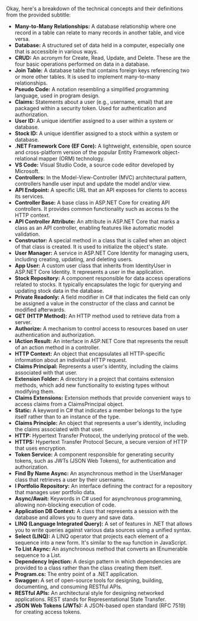 Okay, here's a breakdown of the technical concepts and their definitions from the provided subtitle:

*   **Many-to-Many Relationships:** A database relationship where one record in a table can relate to many records in another table, and vice versa.
*   **Database:** A structured set of data held in a computer, especially one that is accessible in various ways.
*   **CRUD:** An acronym for Create, Read, Update, and Delete. These are the four basic operations performed on data in a database.
*   **Join Table:** A database table that contains foreign keys referencing two or more other tables. It is used to implement many-to-many relationships.
*   **Pseudo Code:** A notation resembling a simplified programming language, used in program design.
*   **Claims:** Statements about a user (e.g., username, email) that are packaged within a security token. Used for authentication and authorization.
*   **User ID:** A unique identifier assigned to a user within a system or database.
*   **Stock ID:** A unique identifier assigned to a stock within a system or database.
*   **.NET Framework Core (EF Core):** A lightweight, extensible, open source and cross-platform version of the popular Entity Framework object-relational mapper (ORM) technology.
*   **VS Code:** Visual Studio Code, a source code editor developed by Microsoft.
*   **Controllers:** In the Model-View-Controller (MVC) architectural pattern, controllers handle user input and update the model and/or view.
*   **API Endpoint:** A specific URL that an API exposes for clients to access its services.
*   **Controller Base:** A base class in ASP.NET Core for creating API controllers. It provides common functionality such as access to the HTTP context.
*   **API Controller Attribute:** An attribute in ASP.NET Core that marks a class as an API controller, enabling features like automatic model validation.
*   **Constructor:** A special method in a class that is called when an object of that class is created. It is used to initialize the object's state.
*   **User Manager:** A service in ASP.NET Core Identity for managing users, including creating, updating, and deleting users.
*   **App User:** A custom user class that inherits from IdentityUser in ASP.NET Core Identity. It represents a user in the application.
*   **Stock Repository:** A component responsible for data access operations related to stocks. It typically encapsulates the logic for querying and updating stock data in the database.
*   **Private Readonly:** A field modifier in C# that indicates the field can only be assigned a value in the constructor of the class and cannot be modified afterwards.
*   **GET (HTTP Method):** An HTTP method used to retrieve data from a server.
*   **Authorize:** A mechanism to control access to resources based on user authentication and authorization.
*   **IAction Result:** An interface in ASP.NET Core that represents the result of an action method in a controller.
*   **HTTP Context:** An object that encapsulates all HTTP-specific information about an individual HTTP request.
*   **Claims Principal:** Represents a user's identity, including the claims associated with that user.
*   **Extension Folder:** A directory in a project that contains extension methods, which add new functionality to existing types without modifying them.
*   **Claims Extensions:** Extension methods that provide convenient ways to access claims from a ClaimsPrincipal object.
*   **Static:** A keyword in C# that indicates a member belongs to the type itself rather than to an instance of the type.
*   **Claims Principle:** An object that represents a user's identity, including the claims associated with that user.
*   **HTTP:** Hypertext Transfer Protocol, the underlying protocol of the web.
*   **HTTPS:** Hypertext Transfer Protocol Secure, a secure version of HTTP that uses encryption.
*   **Token Service:** A component responsible for generating security tokens, such as JWTs (JSON Web Tokens), for authentication and authorization.
*   **Find By Name Async:** An asynchronous method in the UserManager class that retrieves a user by their username.
*   **I Portfolio Repository:** An interface defining the contract for a repository that manages user portfolio data.
*   **Async/Await:** Keywords in C# used for asynchronous programming, allowing non-blocking execution of code.
*   **Application DB Context:** A class that represents a session with the database and allows you to query and save data.
*   **LINQ (Language Integrated Query):** A set of features in .NET that allows you to write queries against various data sources using a unified syntax.
*   **Select (LINQ):** A LINQ operator that projects each element of a sequence into a new form. It's similar to the `map` function in JavaScript.
*   **To List Async:** An asynchronous method that converts an IEnumerable sequence to a List.
*   **Dependency Injection:** A design pattern in which dependencies are provided to a class rather than the class creating them itself.
*   **Program.cs:** The entry point of a .NET application.
*   **Swagger:** A set of open-source tools for designing, building, documenting, and consuming RESTful APIs.
*   **RESTful APIs:** An architectural style for designing networked applications. REST stands for Representational State Transfer.
*   **JSON Web Tokens (JWTs):** A JSON-based open standard (RFC 7519) for creating access tokens.